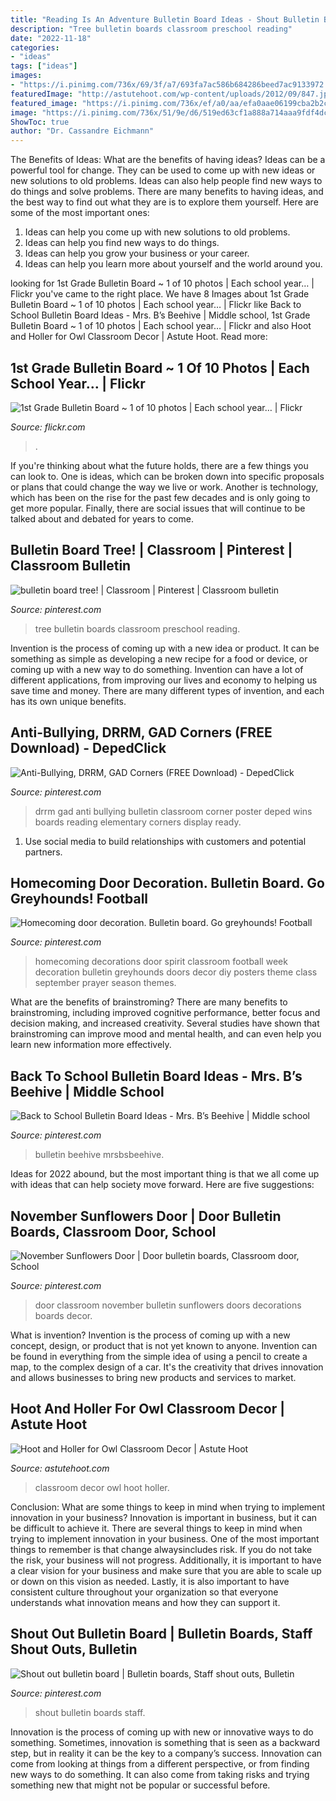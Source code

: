 ```yaml
---
title: "Reading Is An Adventure Bulletin Board Ideas - Shout Bulletin Boards Staff"
description: "Tree bulletin boards classroom preschool reading"
date: "2022-11-18"
categories:
- "ideas"
tags: ["ideas"]
images:
- "https://i.pinimg.com/736x/69/3f/a7/693fa7ac586b684286beed7ac9133972.jpg"
featuredImage: "http://astutehoot.com/wp-content/uploads/2012/09/847.jpg"
featured_image: "https://i.pinimg.com/736x/ef/a0/aa/efa0aae06199cba2b2c29494e784b5ae--homecoming-queen-homecoming-ideas.jpg"
image: "https://i.pinimg.com/736x/51/9e/d6/519ed63cf1a888a714aaa9fdf4dc9a02.jpg"
ShowToc: true
author: "Dr. Cassandre Eichmann"
---
```



The Benefits of Ideas: What are the benefits of having ideas?
Ideas can be a powerful tool for change. They can be used to come up with new ideas or new solutions to old problems. Ideas can also help people find new ways to do things and solve problems. There are many benefits to having ideas, and the best way to find out what they are is to explore them yourself. Here are some of the most important ones: 
1. Ideas can help you come up with new solutions to old problems.
2. Ideas can help you find new ways to do things.
3. Ideas can help you grow your business or your career.
4. Ideas can help you learn more about yourself and the world around you.

	

		
looking for 1st Grade Bulletin Board ~ 1 of 10 photos | Each school year… | Flickr you've came to the right place. We have 8 Images about 1st Grade Bulletin Board ~ 1 of 10 photos | Each school year… | Flickr like Back to School Bulletin Board Ideas - Mrs. B’s Beehive | Middle school, 1st Grade Bulletin Board ~ 1 of 10 photos | Each school year… | Flickr and also Hoot and Holler for Owl Classroom Decor | Astute Hoot. Read more:
		
    
## 1st Grade Bulletin Board ~ 1 Of 10 Photos | Each School Year… | Flickr

<img loading=lazy src="https://c1.staticflickr.com/3/2487/4131119766_bb5c19e119_z.jpg?zz=1" onerror="this.onerror=null;this.src='https://tse4.mm.bing.net/th?id=OIP._l381g5uF3O5zXf26HpgMAHaEw&amp;pid=15.1';" alt="1st Grade Bulletin Board ~ 1 of 10 photos | Each school year… | Flickr">

_Source: flickr.com_

>. 

	

If you're thinking about what the future holds, there are a few things you can look to. One is ideas, which can be broken down into specific proposals or plans that could change the way we live or work. Another is technology, which has been on the rise for the past few decades and is only going to get more popular. Finally, there are social issues that will continue to be talked about and debated for years to come.

    
## Bulletin Board Tree! | Classroom | Pinterest | Classroom Bulletin

<img loading=lazy src="https://i.pinimg.com/736x/d6/aa/1d/d6aa1d1e6b84ffcb8380b4d2852926d8--bulletin-board-tree-reading-bulletin-boards.jpg" onerror="this.onerror=null;this.src='https://tse3.mm.bing.net/th?id=OIP.KYckGowpOO_tJ9TQISUMJgHaJ4&amp;pid=15.1';" alt="bulletin board tree! | Classroom | Pinterest | Classroom bulletin">

_Source: pinterest.com_

>tree bulletin boards classroom preschool reading. 

	

Invention is the process of coming up with a new idea or product. It can be something as simple as developing a new recipe for a food or device, or coming up with a new way to do something. Invention can have a lot of different applications, from improving our lives and economy to helping us save time and money. There are many different types of invention, and each has its own unique benefits.

    
## Anti-Bullying, DRRM, GAD Corners (FREE Download) - DepedClick

<img loading=lazy src="https://i.pinimg.com/736x/69/3f/a7/693fa7ac586b684286beed7ac9133972.jpg" onerror="this.onerror=null;this.src='https://tse1.mm.bing.net/th?id=OIP.SDFdlCAs4leG4PByE8uauQHaKQ&amp;pid=15.1';" alt="Anti-Bullying, DRRM, GAD Corners (FREE Download) - DepedClick">

_Source: pinterest.com_

>drrm gad anti bullying bulletin classroom corner poster deped wins boards reading elementary corners display ready. 

	

1. Use social media to build relationships with customers and potential partners.

    
## Homecoming Door Decoration. Bulletin Board. Go Greyhounds! Football

<img loading=lazy src="https://i.pinimg.com/736x/ef/a0/aa/efa0aae06199cba2b2c29494e784b5ae--homecoming-queen-homecoming-ideas.jpg" onerror="this.onerror=null;this.src='https://tse4.mm.bing.net/th?id=OIP.YQW75_WPBw5M4Us7uVRAkwHaJ3&amp;pid=15.1';" alt="Homecoming door decoration. Bulletin board. Go greyhounds! Football">

_Source: pinterest.com_

>homecoming decorations door spirit classroom football week decoration bulletin greyhounds doors decor diy posters theme class september prayer season themes. 

	

What are the benefits of brainstroming?
There are many benefits to brainstroming, including improved cognitive performance, better focus and decision making, and increased creativity. Several studies have shown that brainstroming can improve mood and mental health, and can even help you learn new information more effectively.

    
## Back To School Bulletin Board Ideas - Mrs. B’s Beehive | Middle School

<img loading=lazy src="https://i.pinimg.com/736x/98/77/91/987791663a10dd3a8ccb878d2ff429d7.jpg" onerror="this.onerror=null;this.src='https://tse2.mm.bing.net/th?id=OIP.hiqSlZXAP7XGwCB_clYpIAHaLG&amp;pid=15.1';" alt="Back to School Bulletin Board Ideas - Mrs. B’s Beehive | Middle school">

_Source: pinterest.com_

>bulletin beehive mrsbsbeehive. 

	

Ideas for 2022 abound, but the most important thing is that we all come up with ideas that can help society move forward. Here are five suggestions: 

    
## November Sunflowers Door | Door Bulletin Boards, Classroom Door, School

<img loading=lazy src="https://i.pinimg.com/originals/7a/9d/8b/7a9d8b53a805b63e60e4a215669bfa4b.jpg" onerror="this.onerror=null;this.src='https://tse2.mm.bing.net/th?id=OIP.qZPJaVMdoqiwdIWgWf22xQHaJ4&amp;pid=15.1';" alt="November Sunflowers Door | Door bulletin boards, Classroom door, School">

_Source: pinterest.com_

>door classroom november bulletin sunflowers doors decorations boards decor. 

	

What is invention?
Invention is the process of coming up with a new concept, design, or product that is not yet known to anyone. Invention can be found in everything from the simple idea of using a pencil to create a map, to the complex design of a car. It's the creativity that drives innovation and allows businesses to bring new products and services to market.

    
## Hoot And Holler For Owl Classroom Decor | Astute Hoot

<img loading=lazy src="http://astutehoot.com/wp-content/uploads/2012/09/847.jpg" onerror="this.onerror=null;this.src='https://tse1.mm.bing.net/th?id=OIP.oLTn-DFXPg2gFx3jU6QJYAHaE5&amp;pid=15.1';" alt="Hoot and Holler for Owl Classroom Decor | Astute Hoot">

_Source: astutehoot.com_

>classroom decor owl hoot holler. 

	

Conclusion: What are some things to keep in mind when trying to implement innovation in your business?
Innovation is important in business, but it can be difficult to achieve it. There are several things to keep in mind when trying to implement innovation in your business. One of the most important things to remember is that change alwaysincludes risk. If you do not take the risk, your business will not progress. Additionally, it is important to have a clear vision for your business and make sure that you are able to scale up or down on this vision as needed. Lastly, it is also important to have consistent culture throughout your organization so that everyone understands what innovation means and how they can support it.

    
## Shout Out Bulletin Board | Bulletin Boards, Staff Shout Outs, Bulletin

<img loading=lazy src="https://i.pinimg.com/736x/51/9e/d6/519ed63cf1a888a714aaa9fdf4dc9a02.jpg" onerror="this.onerror=null;this.src='https://tse4.mm.bing.net/th?id=OIP.y-jn1Tl8EW2NokFfVE7_CAHaFj&amp;pid=15.1';" alt="Shout out bulletin board | Bulletin boards, Staff shout outs, Bulletin">

_Source: pinterest.com_

>shout bulletin boards staff. 

	

Innovation is the process of coming up with new or innovative ways to do something. Sometimes, innovation is something that is seen as a backward step, but in reality it can be the key to a company’s success. Innovation can come from looking at things from a different perspective, or from finding new ways to do something. It can also come from taking risks and trying something new that might not be popular or successful before.


